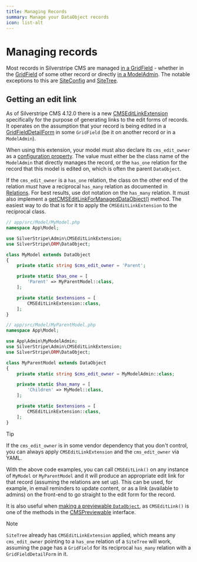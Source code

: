 ```yaml
---
title: Managing Records
summary: Manage your DataObject records
icon: list-alt
---
```


# Managing records

Most records in Silverstripe CMS are managed [in a GridField](../forms/field_types/gridfield) - whether in the [GridField](api:SilverStripe\Forms\GridField\GridField)
of some other record or directly [in a ModelAdmin](../customising_the_admin_interface/modeladmin/). The notable exceptions to this are
[SiteConfig](api:SilverStripe\SiteConfig\SiteConfig) and [SiteTree](api:SilverStripe\CMS\Model\SiteTree).

## Getting an edit link

As of Silverstripe CMS 4.12.0 there is a new [CMSEditLinkExtension](api:SilverStripe\Admin\CMSEditLinkExtension) specifically
for the purpose of generating links to the edit forms of records. It operates on the assumption that your record is being edited in
a [GridFieldDetailForm](../forms/field_types/gridfield#gridfielddetailform) in some `GridField` (be it on another record or in a
`ModelAdmin`).

When using this extension, your model must also declare its `cms_edit_owner` as a
[configuration property](../configuration/configuration/#configuration-properties). The value must either be the class name of the
`ModelAdmin` that directly manages the record, or the `has_one` relation for the record that this model is edited on, which is often the parent `DataObject`.

If the `cms_edit_owner` is a `has_one` relation, the class on the other end of the relation *must* have
a reciprocal `has_many` relation as documented in [Relations](./relations#has-many). For best results, use dot notation on the
`has_many` relation. It must also implement a [getCMSEditLinkForManagedDataObject()](api:SilverStripe\Admin\CMSEditLinkExtension::getCMSEditLinkForManagedDataObject())
method. The easiest way to do that is for it to apply the `CMSEditLinkExtension` to the reciprocal class.

```php
// app/src/Model/MyModel.php
namespace App\Model;

use SilverStripe\Admin\CMSEditLinkExtension;
use SilverStripe\ORM\DataObject;

class MyModel extends DataObject
{
    private static string $cms_edit_owner = 'Parent';

    private static $has_one = [
        'Parent' => MyParentModel::class,
    ];

    private static $extensions = [
        CMSEditLinkExtension::class,
    ];
}
```

```php
// app/src/Model/MyParentModel.php
namespace App\Model;

use App\Admin\MyModelAdmin;
use SilverStripe\Admin\CMSEditLinkExtension;
use SilverStripe\ORM\DataObject;

class MyParentModel extends DataObject
{
    private static string $cms_edit_owner = MyModelAdmin::class;

    private static $has_many = [
        'Children' => MyModel::class,
    ];

    private static $extensions = [
        CMSEditLinkExtension::class,
    ];
}
```

> [!TIP]
> If the `cms_edit_owner` is in some vendor dependency that you don't control, you can always apply `CMSEditLinkExtension`
> and the `cms_edit_owner` via YAML.

With the above code examples, you can call `CMSEditLink()` on any instance of `MyModel` or `MyParentModel` and it will produce
an appropriate edit link for that record (assuming the relations are set up). This can be used, for example, in email reminders
to update content, or as a link (available to admins) on the front-end to go straight to the edit form for the record.

It is also useful when [making a previewable `DataObject`](../customising_the_admin_interface/preview/), as `CMSEditLink()` is
one of the methods in the [CMSPreviewable](api:SilverStripe\ORM\CMSPreviewable) interface.

> [!NOTE]
> `SiteTree` already has `CMSEditLinkExtension` applied, which means any `cms_edit_owner` pointing to a `has_one` relation of
> a `SiteTree` will work, assuming the page has a `GridField` for its reciprocal `has_many` relation with a `GridFieldDetailForm`
> in it.

